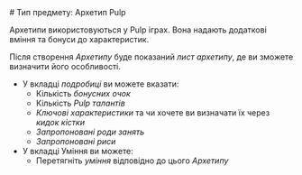 <!--- This file is auto generated from module/manual/uk/item_archetype.md --># Тип предмету: Архетип Pulp

Архетипи використовуються у Pulp іграх. Вона надають додаткові вміння та бонуси до характеристик.

Після створення _Архетипу_ буде показаний _лист архетипу_, де ви зможете визначити його особливості.

- У вкладці _подробиці_ ви можете вказати:
  - Кількість _бонусних очок_
  - Кількість _Pulp талантів_
  - _Ключові характеристики_ та чи хочете ви визначати їх через _кидок кістки_
  - _Запропоновані роди занять_
  - _Запропоновані риси_
- У вкладці Уміння ви можете:
  - Перетягніть _уміння_ відповідно до цього _Архетипу_
